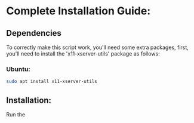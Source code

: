 # Complete Installation Guide:

## Dependencies
To correctly make this script work, you'll need some extra packages,
first, you'll need to install the 'x11-xserver-utils' package as follows:

### Ubuntu:
```bash
sudo apt install x11-xserver-utils
```

## Installation:
Run the 
